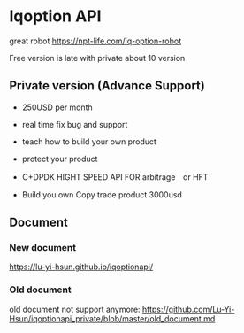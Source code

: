 # Iqoption API

great robot
https://npt-life.com/iq-option-robot

Free version is late with private about 10 version

## Private version (Advance Support) 

* 250USD per month

* real time fix bug and support

* teach how to build your own product

* protect your product

* C+DPDK HIGHT SPEED API FOR arbitrage　or HFT

* Build you own Copy trade product 3000usd

## Document

### New document

https://lu-yi-hsun.github.io/iqoptionapi/
 
### Old document

old document not support anymore:
https://github.com/Lu-Yi-Hsun/iqoptionapi_private/blob/master/old_document.md
